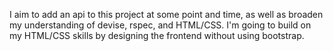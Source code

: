  I aim to add an api to this project at some point and time, as well as broaden my understanding of devise, rspec, and HTML/CSS. I'm going to build on my HTML/CSS skills by designing the frontend without using bootstrap.
